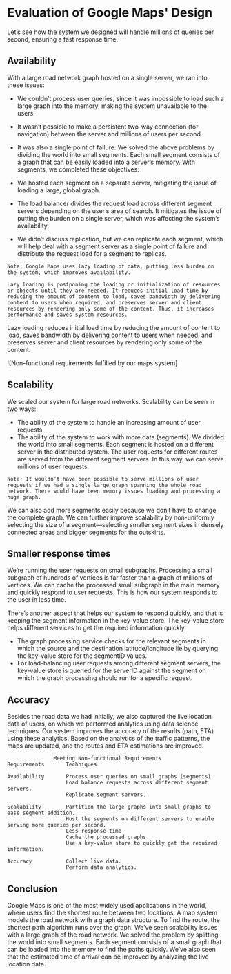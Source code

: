 # Evaluation of Google Maps' Design
Let’s see how the system we designed will handle millions of queries per second, ensuring a fast response time.

## Availability
With a large road network graph hosted on a single server, we ran into these issues:

- We couldn’t process user queries, since it was impossible to load such a large graph into the memory, making the system unavailable to the users.
- It wasn’t possible to make a persistent two-way connection (for navigation) between the server and millions of users per second.
- It was also a single point of failure.
We solved the above problems by dividing the world into small segments. Each small segment consists of a graph that can be easily loaded into a server’s memory. With segments, we completed these objectives:

- We hosted each segment on a separate server, mitigating the issue of loading a large, global graph.
- The load balancer divides the request load across different segment servers depending on the user’s area of search. It mitigates the issue of putting the burden on a single server, which was affecting the system’s availability.
- We didn’t discuss replication, but we can replicate each segment, which will help deal with a segment server as a single point of failure and distribute the request load for a segment to replicas.
```
Note: Google Maps uses lazy loading of data, putting less burden on the system, which improves availability.
```

```
Lazy loading is postponing the loading or initialization of resources or objects until they are needed. It reduces initial load time by reducing the amount of content to load, saves bandwidth by delivering content to users when required, and preserves server and client resources by rendering only some of the content. Thus, it increases performance and saves system resources.
```
Lazy loading reduces initial load time by reducing the amount of content to load, saves bandwidth by delivering content to users when needed, and preserves server and client resources by rendering only some of the content.

![Non-functional requirements fulfilled by our maps system]
## Scalability
We scaled our system for large road networks. Scalability can be seen in two ways:

- The ability of the system to handle an increasing amount of user requests.
- The ability of the system to work with more data (segments).
We divided the world into small segments. Each segment is hosted on a different server in the distributed system. The user requests for different routes are served from the different segment servers. In this way, we can serve millions of user requests.
```
Note: It wouldn’t have been possible to serve millions of user requests if we had a single large graph spanning the whole road network. There would have been memory issues loading and processing a huge graph.
```
We can also add more segments easily because we don’t have to change the complete graph. We can further improve scalability by non-uniformly selecting the size of a segment—selecting smaller segment sizes in densely connected areas and bigger segments for the outskirts.

## Smaller response times
We’re running the user requests on small subgraphs. Processing a small subgraph of hundreds of vertices is far faster than a graph of millions of vertices. We can cache the processed small subgraph in the main memory and quickly respond to user requests. This is how our system responds to the user in less time.

There’s another aspect that helps our system to respond quickly, and that is keeping the segment information in the key-value store. The key-value store helps different services to get the required information quickly.

- The graph processing service checks for the relevant segments in which the source and the destination latitude/longitude lie by querying the key-value store for the segmentID values.
- For load-balancing user requests among different segment servers, the key-value store is queried for the serverID against the segment on which the graph processing should run for a specific request.

## Accuracy
Besides the road data we had initially, we also captured the live location data of users, on which we performed analytics using data science techniques. Our system improves the accuracy of the results (path, ETA) using these analytics. Based on the analytics of the traffic patterns, the maps are updated, and the routes and ETA estimations are improved.
```
               Meeting Non-functional Requirements
Requirements       Techniques

Availability       Process user queries on small graphs (segments).
                   Load balance requests across different segment servers.
                   Replicate segment servers.
                   
Scalability        Partition the large graphs into small graphs to ease segment addition.
                   Host the segments on different servers to enable serving more queries per second.
                   Less response time
                   Cache the processed graphs.
                   Use a key-value store to quickly get the required information.
                   
Accuracy           Collect live data.
                   Perform data analytics.
```

## Conclusion
Google Maps is one of the most widely used applications in the world, where users find the shortest route between two locations. A map system models the road network with a graph data structure. To find the route, the shortest path algorithm runs over the graph. We’ve seen scalability issues with a large graph of the road network. We solved the problem by splitting the world into small segments. Each segment consists of a small graph that can be loaded into the memory to find the paths quickly. We’ve also seen that the estimated time of arrival can be improved by analyzing the live location data.
